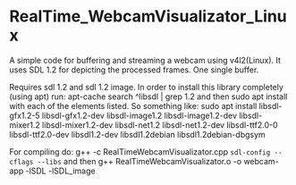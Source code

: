 # RealTime_WebcamVisualizator_Linux
A simple code for buffering and streaming a webcam using v4l2(Linux). It uses SDL 1.2 for depicting the processed frames. One single buffer.

Requires sdl 1.2 and sdl 1.2 image. In order to install this library completely  (using apt) run:
apt-cache search ^libsdl | grep 1.2
and then sudo apt install with each of the elements listed. So something like:
sudo apt install libsdl-gfx1.2-5 libsdl-gfx1.2-dev libsdl-image1.2 libsdl-image1.2-dev libsdl-mixer1.2 libsdl-mixer1.2-dev libsdl-net1.2 libsdl-net1.2-dev libsdl-ttf2.0-0 libsdl-ttf2.0-dev libsdl1.2-dev libsdl1.2debian libsdl1.2debian-dbgsym

For compiling do:
g++ -c RealTimeWebcamVisualizator.cpp `sdl-config --cflags --libs`
and then
g++ RealTimeWebcamVisualizator.o -o webcam-app -lSDL -lSDL_image
